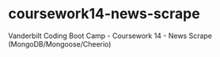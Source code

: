 # coursework14-news-scrape
Vanderbilt Coding Boot Camp - Coursework 14 - News Scrape (MongoDB/Mongoose/Cheerio)
